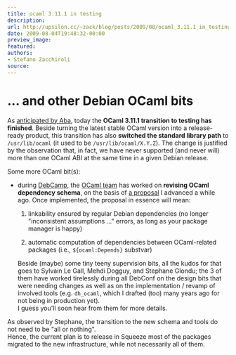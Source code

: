 ```yaml
---
title: ocaml 3.11.1 in testing
description:
url: http://upsilon.cc/~zack/blog/posts/2009/08/ocaml_3.11.1_in_testing/
date: 2009-08-04T19:48:32-00:00
preview_image:
featured:
authors:
- Stefano Zacchiroli
source:
---
```


<h1>... and other Debian OCaml bits</h1>
<p>As <a href="http://blogs.turmzimmer.net/2009/08/03#squeeze-1 - [1 Client error: Couldn't connect to server]">anticipated by
Aba</a>, today the <strong>OCaml 3.11.1 transition to testing has
finished</strong>. Beside turning the latest stable OCaml version
into a release-ready product, this transition has also
<strong>switched the standard library path</strong> to
<code>/usr/lib/ocaml</code> (it used to be
<code>/usr/lib/ocaml/X.Y.Z</code>). The change is justified by the
observation that, in fact, we have never supported (and never will)
more than one OCaml ABI at the same time in a given Debian
release.</p>
<p>Some more OCaml bit(s):</p>
<ul>
<li>
<p>during <a href="http://debconf9.debconf.org">DebCamp</a>, the
<a href="http://wiki.debian.org/Teams/OCamlTaskForce">OCaml
team</a> has worked on <strong>revising OCaml dependency
schema</strong>, on the basis of <a href="http://upsilon.cc/~zack/stuff/ocaml-debian-deps.pdf - [404 Not Found]">a
proposal</a> I advanced a while ago. Once implemented, the proposal
in essence will mean:</p>
<ol>
<li>
<p>linkability ensured by regular Debian dependencies (no longer
&quot;inconsistent assumptions ...&quot; errors, as long as your package
manager is happy)</p>
</li>
<li>
<p>automatic computation of dependencies between OCaml-related
packages (i.e., <code>${ocaml:Depends}</code> substvar)</p>
</li>
</ol>
<p>Beside (maybe) some tiny teeny supervision bits, all the kudos
for that goes to Sylvain Le Gall, Mehdi Dogguy, and Stephane
Glondu; the 3 of them have worked tirelessly during all DebConf on
the design bits that were needing changes as well as on the
implementation / revamp of involved tools (e.g.
<code>dh_ocaml</code>, which I drafted (too) many years ago for not
being in production yet).<br/>
I guess you'll soon hear from them for more details.</p>
</li>
</ul>
<p>As observed by Stephane, the transition to the new schema and
tools do not need to be &quot;all or nothing&quot;.<br/>
Hence, the current plan is to release in Squeeze most of the
packages migrated to the new infrastructure, while not necessarily
all of them.</p>


